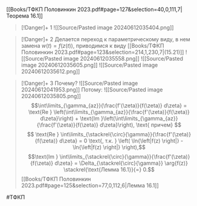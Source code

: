 [[Books/ТФКП Половинкин 2023.pdf#page=127&selection=40,0,111,7|Теорема 16.1]]
>[!Danger]+ 1
>![[Source/Pasted image 20240612035404.png]]

>[!Danger]+ 2
>Делается переход к параметрическому виду, в нем замена $w(t) = f(z(t))$, приводимся к виду [[Books/ТФКП Половинкин 2023.pdf#page=123&selection=214,1,230,7|(15.21)]]
>![[Source/Pasted image 20240612035558.png]]
>![[Source/Pasted image 20240612035605.png]]
>![[Source/Pasted image 20240612035612.png]]

>[!Danger]+ 3
>Почему?
>![[Source/Pasted image 20240612041953.png]]
>Потому:
>![[Source/Pasted image 20240612035805.png]]
>$$\int\limits_{\gamma_{az}}{\frac{f'(\zeta)}{f(\zeta)} d\zeta} = \text{Re } \left(\int\limits_{\gamma_{az}}{\frac{f'(\zeta)}{f(\zeta)} d\zeta}\right) + \text{Im }\left(\int\limits_{\gamma_{az}}{\frac{f'(\zeta)}{f(\zeta)} d\zeta}\right), \text{ причем} $$
>$$  \text{Re }  \int\limits_{\stackrel{\circ}{\gamma}}{\frac{f'(\zeta)}{f(\zeta)} d\zeta} = 0 \text{, т.к. } \left( \ln{\left|f(z) \right|} - \ln{\left|f(z) \right|} \right),$$
>$$\text{Im } \int\limits_{\stackrel{\circ}{\gamma}}{\frac{f'(\zeta)}{f(\zeta)} d\zeta} = \Delta_{\stackrel{\circ}{\gamma}} \arg{f(z)} \stackrel{\text{Лемма 16.1}}{=} 0.$$
>[[Books/ТФКП Половинкин 2023.pdf#page=125&selection=77,0,112,6|Лемма 16.1]]

#ТФКП 